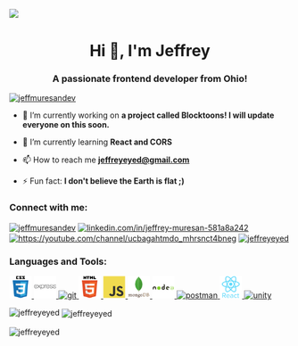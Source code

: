 ![](https://github.com/user/banner.png)
<h1 align="center">Hi 👋, I'm Jeffrey</h1>
<h3 align="center">A passionate frontend developer from Ohio!</h3>

<p align="left"> <a href="https://twitter.com/jeffmuresandev" target="blank"><img src="https://img.shields.io/twitter/follow/jeffmuresandev?logo=twitter&style=for-the-badge" alt="jeffmuresandev" /></a> </p>

- 🔭 I’m currently working on **a project called Blocktoons! I will update everyone on this soon.**

- 🌱 I’m currently learning **React and CORS**

- 📫 How to reach me **jeffreyeyed@gmail.com**

- ⚡ Fun fact: **I don't believe the Earth is flat ;)**

<h3 align="left">Connect with me:</h3>
<p align="left">
<a href="https://twitter.com/jeffmuresandev" target="blank"><img align="center" src="https://raw.githubusercontent.com/rahuldkjain/github-profile-readme-generator/master/src/images/icons/Social/twitter.svg" alt="jeffmuresandev" height="30" width="40" /></a>
<a href="https://linkedin.com/in/linkedin.com/in/jeffrey-muresan-581a8a242" target="blank"><img align="center" src="https://raw.githubusercontent.com/rahuldkjain/github-profile-readme-generator/master/src/images/icons/Social/linked-in-alt.svg" alt="linkedin.com/in/jeffrey-muresan-581a8a242" height="30" width="40" /></a>
<a href="https://www.youtube.com/c/https://youtube.com/channel/ucbagahtmdo_mhrsnct4bneg" target="blank"><img align="center" src="https://raw.githubusercontent.com/rahuldkjain/github-profile-readme-generator/master/src/images/icons/Social/youtube.svg" alt="https://youtube.com/channel/ucbagahtmdo_mhrsnct4bneg" height="30" width="40" /></a>
<a href="https://codepen.io/jeffreyeyed" target="blank"><img align="center" src="https://raw.githubusercontent.com/rahuldkjain/github-profile-readme-generator/master/src/images/icons/Social/codepen.svg" alt="jeffreyeyed" height="30" width="40" /></a>
</p>

<h3 align="left">Languages and Tools:</h3>
<p align="left"> <a href="https://www.w3schools.com/css/" target="_blank" rel="noreferrer"> <img src="https://raw.githubusercontent.com/devicons/devicon/master/icons/css3/css3-original-wordmark.svg" alt="css3" width="40" height="40"/> </a> <a href="https://expressjs.com" target="_blank" rel="noreferrer"> <img src="https://raw.githubusercontent.com/devicons/devicon/master/icons/express/express-original-wordmark.svg" alt="express" width="40" height="40"/> </a> <a href="https://git-scm.com/" target="_blank" rel="noreferrer"> <img src="https://www.vectorlogo.zone/logos/git-scm/git-scm-icon.svg" alt="git" width="40" height="40"/> </a> <a href="https://www.w3.org/html/" target="_blank" rel="noreferrer"> <img src="https://raw.githubusercontent.com/devicons/devicon/master/icons/html5/html5-original-wordmark.svg" alt="html5" width="40" height="40"/> </a> <a href="https://developer.mozilla.org/en-US/docs/Web/JavaScript" target="_blank" rel="noreferrer"> <img src="https://raw.githubusercontent.com/devicons/devicon/master/icons/javascript/javascript-original.svg" alt="javascript" width="40" height="40"/> </a> <a href="https://www.mongodb.com/" target="_blank" rel="noreferrer"> <img src="https://raw.githubusercontent.com/devicons/devicon/master/icons/mongodb/mongodb-original-wordmark.svg" alt="mongodb" width="40" height="40"/> </a> <a href="https://nodejs.org" target="_blank" rel="noreferrer"> <img src="https://raw.githubusercontent.com/devicons/devicon/master/icons/nodejs/nodejs-original-wordmark.svg" alt="nodejs" width="40" height="40"/> </a> <a href="https://postman.com" target="_blank" rel="noreferrer"> <img src="https://www.vectorlogo.zone/logos/getpostman/getpostman-icon.svg" alt="postman" width="40" height="40"/> </a> <a href="https://reactjs.org/" target="_blank" rel="noreferrer"> <img src="https://raw.githubusercontent.com/devicons/devicon/master/icons/react/react-original-wordmark.svg" alt="react" width="40" height="40"/> </a> <a href="https://unity.com/" target="_blank" rel="noreferrer"> <img src="https://www.vectorlogo.zone/logos/unity3d/unity3d-icon.svg" alt="unity" width="40" height="40"/> </a> </p>

<p><img align="left" src="https://github-readme-stats.vercel.app/api/top-langs?username=jeffreyeyed&show_icons=true&locale=en&layout=compact" alt="jeffreyeyed" /></p>

<p>&nbsp;<img align="center" src="https://github-readme-stats.vercel.app/api?username=jeffreyeyed&show_icons=true&locale=en" alt="jeffreyeyed" /></p>

<p><img align="center" src="https://github-readme-streak-stats.herokuapp.com/?user=jeffreyeyed&" alt="jeffreyeyed" /></p>
